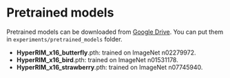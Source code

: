 # Pretrained models

Pretrained models can be downloaded from [Google Drive](https://drive.google.com/drive/folders/1LcCCkTpd1yJ46Y8vmW4NCU4JDDEH5EVd?usp=sharing). You can put them in `experiments/pretrained_models` folder.

- **HyperRIM_x16_butterfly**.pth: trained on ImageNet n02279972.
- **HyperRIM_x16_bird**.pth: trained on ImageNet n01531178.
- **HyperRIM_x16_strawberry**.pth: trained on ImageNet n07745940.
